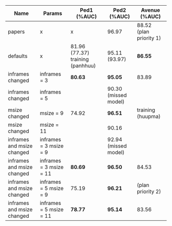 | Name                       | Params                  | Ped1 (%AUC)                      | Ped2 (%AUC)          | Avenue (%AUC)           |
| -------------------------- | ----------------------- | -------------------------------- | -------------------- | ----------------------- |
| papers                     | x                       | x                                | 96.97                | 88.52 (plan priority 1) |
| defaults                   | x                       | 81.96 (77.37) training (panhhuu) | 95.11 (93.97)        | <b>86.55                |
| inframes changed           | inframes = 3            | <b>80.63                         | <b>95.05             | 83.89                   |
| inframes changed           | inframes = 5            |                                  | 90.30 (missed model) |                         |
| msize changed              | msize = 9               | 74.92                            | <b>96.51             | training (huupma)       |
| msize changed              | msize = 11              |                                  | 90.16                |                         |
| inframes and msize changed | inframes = 3 msize = 9  |                                  | 92.94 (missed model) |                         |
| inframes and msize changed | inframes = 3 msize = 11 | <b>80.69                         | <b>96.50             | 84.53                   |
| inframes and msize changed | inframes = 5 msize = 9  | 75.19                            | <b>96.21             | (plan priority 2)       |
| inframes and msize changed | inframes = 5 msize = 11 | <b>78.77                         | <b>95.14             | 83.56                   |
